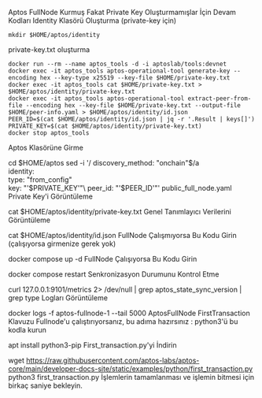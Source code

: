 Aptos FullNode Kurmuş Fakat Private Key Oluşturmamışlar İçin Devam Kodları
Identity Klasörü Oluşturma (private-key için)

```
mkdir $HOME/aptos/identity
```

private-key.txt oluşturma

```
docker run --rm --name aptos_tools -d -i aptoslab/tools:devnet
docker exec -it aptos_tools aptos-operational-tool generate-key --encoding hex --key-type x25519 --key-file $HOME/private-key.txt
docker exec -it aptos_tools cat $HOME/private-key.txt > $HOME/aptos/identity/private-key.txt
docker exec -it aptos_tools aptos-operational-tool extract-peer-from-file --encoding hex --key-file $HOME/private-key.txt --output-file $HOME/peer-info.yaml > $HOME/aptos/identity/id.json
PEER_ID=$(cat $HOME/aptos/identity/id.json | jq -r '.Result | keys[]')
PRIVATE_KEY=$(cat $HOME/aptos/identity/private-key.txt)
docker stop aptos_tools
```

Aptos Klasörüne Girme

cd $HOME/aptos
sed -i '/      discovery_method: "onchain"$/a\
      identity:\
          type: "from_config"\
          key: "'$PRIVATE_KEY'"\
          peer_id: "'$PEER_ID'"' public_full_node.yaml
Private Key'i Görüntüleme

cat $HOME/aptos/identity/private-key.txt
Genel Tanımlayıcı Verilerini Görüntüleme

cat $HOME/aptos/identity/id.json
FullNode Çalışmıyorsa Bu Kodu Girin (çalışıyorsa girmenize gerek yok)

docker compose up -d
FullNode Çalışıyorsa Bu Kodu Girin

docker compose restart
Senkronizasyon Durumunu Kontrol Etme

curl 127.0.0.1:9101/metrics 2> /dev/null | grep aptos_state_sync_version | grep type
Logları Görüntüleme

docker logs -f aptos-fullnode-1 --tail 5000
AptosFullNode FirstTransaction Klavuzu
Fullnode'u çalıştırıyorsanız, bu adıma hazırsınız : python3'ü bu kodla kurun

apt install python3-pip
First_transaction.py'yi İndirin

wget https://raw.githubusercontent.com/aptos-labs/aptos-core/main/developer-docs-site/static/examples/python/first_transaction.py
python3 first_transaction.py
İşlemlerin tamamlanması ve işlemin bitmesi için birkaç saniye bekleyin.
